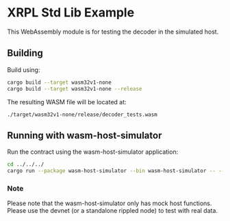 # XRPL Std Lib Example

This WebAssembly module is for testing the decoder in the simulated host.

## Building

Build using:

```bash
cargo build --target wasm32v1-none
cargo build --target wasm32v1-none --release
```

The resulting WASM file will be located at:

```
./target/wasm32v1-none/release/decoder_tests.wasm
```

## Running with wasm-host-simulator

Run the contract using the wasm-host-simulator application:

```bash
cd ../../../
cargo run --package wasm-host-simulator --bin wasm-host-simulator -- --dir projects/e2e-tests/decoder_tests --project decoder_tests
```

### Note

Please note that the wasm-host-simulator only has mock host functions. Please use the devnet (or a standalone rippled node) to
test with real data.
